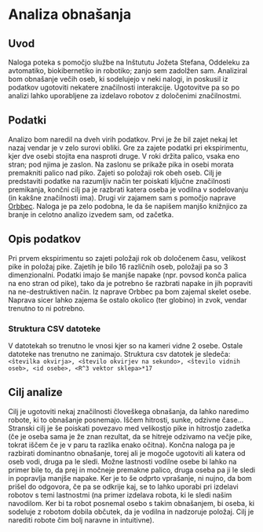 Analiza obnašanja
=================
## Uvod
Naloga poteka s pomočjo službe na Inštututu Jožeta Stefana, Oddeleku za avtomatiko, biokibernetiko in robotiko; zanjo sem zadolžen sam.
Analiziral bom obnašanje večih oseb, ki sodelujejo v neki nalogi, in poskusil iz podatkov ugotoviti nekatere značilnosti interakcije. Ugotovitve pa so po analizi lahko uporabljene za izdelavo robotov z določenimi značilnostmi.

## Podatki
Analizo bom naredil na dveh virih podatkov.
Prvi je že bil zajet nekaj let nazaj vendar je v zelo surovi obliki. Gre za zajete podatki pri ekspirimentu, kjer dve osebi stojita ena nasproti druge. V roki držita palico, vsaka eno stran; pod njima je zaslon. Na zaslonu se prikaže pika in osebi morata premakniti palico nad piko. Zajeti so položaji rok obeh oseb. Cilj je predstaviti podatke na razumljiv način ter poiskati ključne značilnosti premikanja, končni cilj pa je razbrati katera oseba je vodilna v sodelovanju (in kakšne značilnosti ima).
Drugi vir zajamem sam s pomočjo naprave [Orbbec](https://orbbec3d.com/product-astra-pro/). Naloga je pa zelo podobna, le da še napišem manjšo knižnjico za branje in celotno analizo izvedem sam, od začetka.

## Opis podatkov
Pri prvem ekspirimentu so zajeti položaji rok ob določenem času, velikost pike in položaj pike. Zajetih je bilo 16 različnih oseb, položaji pa so 3 dimenzionalni. Podatki imajo še manjše napake (npr. povsod konča palica na eno stran od pike), tako da je potrebno še razbrati napake in jih popraviti na ne-destruktiven način.
Iz naprave Orbbec pa bom zajemal skelet osebe. Naprava sicer lahko zajema še ostalo okolico (ter globino) in zvok, vendar trenutno to ni potrebno.

### Struktura CSV datoteke
V datotekah so trenutno le vnosi kjer so na kameri vidne 2 osebe. Ostale datoteke nas trenutno ne zanimajo.
Struktura csv datotek je sledeča:
`<številka okvirja>, <število okvirjev na sekundo>, <število vidnih oseb>, <id osebe>, <R^3 vektor sklepa>*17`


## Cilj analize
Cilj je ugotoviti nekaj značilnosti človeškega obnašanja, da lahko naredimo robote, ki to obnašanje posnemajo. Iščem hitrosti, sunke, odzivne čase... Stranski cilj je še poiskati povezavo med velikostjo pike in hitrostjo zadetka (če je oseba sama je že znan rezultat, da se hitreje odzivamo na večje pike, tokrat iščem če je v paru ta razlika enako očitna). Končna naloga pa je razbirati dominantno obnašanje, torej ali je mogoče ugotoviti ali katera od oseb vodi, druga pa le sledi. Možne lastnosti vodilne osebe bi lahko na primer bile to, da prej in močneje premakne palico, druga oseba pa ji le sledi in popravlja manjše napake.
Ker je to še odprto vprašanje, ni nujno, da bom prišel do odgovora, če pa se odkrije kaj, se to lahko uporabi pri izdelavi robotov s temi lastnostmi (na primer izdelava robota, ki le sledi našim navodilom. Ker bi ta robot posnemal osebo s takim obnašanjem, bi oseba, ki sodeluje z robotom dobila občutek, da je vodilna in nadzoruje položaj. Cilj je narediti robote čim bolj naravne in intuitivne).
